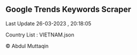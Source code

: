 

## Google Trends Keywords Scraper 
 
Last Update 26-03-2023 , 20:18:05

Country List :
VIETNAM.json



© Abdul Muttaqin 

